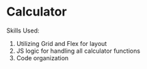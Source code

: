 # Calculator

Skills Used:

1. Utilizing Grid and Flex for layout
2. JS logic for handling all calculator functions
3. Code organization